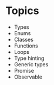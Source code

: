 # Topics

- Types
- Enums
- Classes
- Functions
- Loops
- Type hinting
- Generic types
- Promise
- Observable
